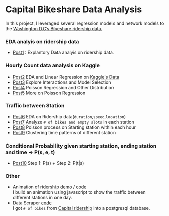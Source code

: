 # Capital Bikeshare Data Analysis
In this project, I leveraged several regression models and network models to the [Washington D.C’s Bikeshare ridership data.](https://www.capitalbikeshare.com/system-data)

### EDA analyis on ridership data
* [Post1](http://yunhaolucky.github.io/bikeshare/2014/09/05/week1.html) : Explantory Data analyis on ridership data.

### Hourly Count data analysis on Kaggle
* [Post2] EDA and Linear Regression on [Kaggle's Data](http://www.kaggle.com/c/bike-sharing-demand)
* [Post3] Explore Interactions and Model Selection
* [Post4] Poisson Regression and Other Distribution
* [Post5] More on Poisson Regression

### Traffic between Station
* [Post6] EDA on Ridership data(`duration`,`speed`,`location`)
* [Post7] Analyze `# of bikes and empty slots` in each station
* [Post8] Poisson process on Starting station within each hour
* [Post9] Clustering time patterns of different station

### Conditional Probability given starting station, ending station and time -> P(s, e, t)
* [Post10] Step 1: P(s) + Step 2: P(t|s)


### Other
* Animation of ridership [demo](http://nameless-mountain-3948.herokuapp.com/) / [code](/Stations/web-demo)  
  I build an animation using javascript to show the traffic between different stations in one day.
* Data Scraper  [code](/station_scraper)   
  I got `# of bikes` from [Capital ridership](https://www.capitalbikeshare.com/system-data) into a postgresql database.

[Post2]:/Kaggle/Week2/Week2.markdown
[Post3]:/Kaggle/Week3/2014-10-21-week3.markdown
[Post4]:/Kaggle/Week4/2014-10-27-week4.markdown
[Post5]:/Kaggle/Week5/Week5.markdown
[Post6]:/Stations/Week6/Week6.markdown
[Post7]:/Stations/Winter/Week7.markdown
[Post8]:/bikeshare/Poisson_process/1.markdown
[Post9]:/contidional_prob/Post1/1.markdown
[Post10]:/contidional_prob/Post2/report.pdf

